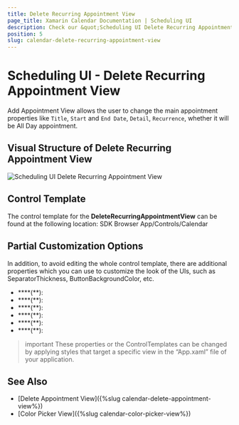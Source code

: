 ```yaml
---
title: Delete Recurring Appointment View
page_title: Xamarin Calendar Documentation | Scheduling UI
description: Check our &quot;Scheduling UI Delete Recurring Appointment View&quot; documentation article for Telerik Calendar for Xamarin control.
position: 5
slug: calendar-delete-recurring-appointment-view
---
```


# Scheduling UI - Delete Recurring Appointment View

Add Appointment View allows the user to change the main appointment properties like `Title`, `Start` and `End Date`, `Detail`, `Recurrence`, whether it will be All Day appointment.

## Visual Structure of Delete Recurring Appointment View

![Scheduling UI Delete Recurring Appointment View](images/calendar-delete-recurring-appointment-view.png)

## Control Template

The control template for the **DeleteRecurringAppointmentView** can be found at the following location: SDK Browser App/Controls/Calendar

## Partial Customization Options 

In addition, to avoid editing the whole control template, there are additional properties which you can use to customize the look of the UIs, such as SeparatorThickness, ButtonBackgroundColor, etc.  

* ****(**):
* ****(**):
* ****(**):
* ****(**):
* ****(**):
* ****(**):

>important These properties or the ControlTemplates can be changed by applying styles that target a specific view in the “App.xaml” file of your application. 

## See Also

* [Delete Appointment View]({%slug calendar-delete-appointment-view%})
* [Color Picker View]({%slug calendar-color-picker-view%})
